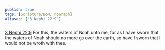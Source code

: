 ```yaml
---
publish: true
tags: [Scripture/BoM, noGraph]
aliases: ["3 Nephi 22:9"]
---
```

[3 Nephi 22:9](https://churchofjesuschrist.org/study/scriptures/bofm/3-ne/22?lang=eng&id=p9#p9) For this, the waters of Noah unto me, for as I have sworn that the waters of Noah should no more go over the earth, so have I sworn that I would not be wroth with thee.

